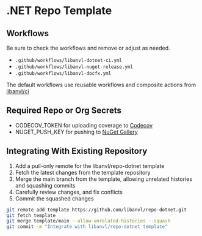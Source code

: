 # .NET Repo Template

## Workflows

Be sure to check the workflows and remove or adjust as needed.

* `.github/workflows/libanvl-dotnet-ci.yml`
* `.github/workflows/libanvl-nuget-release.yml`
* `.github/workflows/libanvl-docfx.yml`

The default workflows use reusable workflows and composite actions from [libanvl/ci](https://github.com/libanvl/ci/)

## Required Repo or Org Secrets

* CODECOV_TOKEN for uploading coverage to [Codecov](https://about.codecov.io/)
* NUGET_PUSH_KEY for pushing to [NuGet Gallery](https://www.nuget.org/)

## Integrating With Existing Repository

1. Add a pull-only remote for the libanvl/repo-dotnet template
2. Fetch the latest changes from the template repository
3. Merge the main branch from the template, allowing unrelated histories and squashing commits
4. Carefully review changes, and fix conflicts
5. Commit the squashed changes

```sh
git remote add template https://github.com/libanvl/repo-dotnet.git
git fetch template
git merge template/main --allow-unrelated-histories --squash
git commit -m "Integrate with libanvl/repo-dotnet template"
```
